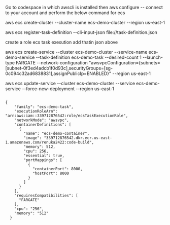 Go to codespace in which awscli is installed then aws configure -- connect to your account and perform the below command for  ecs 

aws ecs create-cluster --cluster-name ecs-demo-cluster --region us-east-1

aws ecs register-task-definition --cli-input-json file://task-definition.json

create a role ecs task exexution add thatin json above

aws ecs create-service --cluster ecs-demo-cluster --service-name ecs-demo-service --task-definition ecs-demo-task --desired-count 1 --launch-type FARGATE --network-configuration "awsvpcConfiguration={subnets=[subnet-0f3ed4adcb1f0d93c],securityGroups=[sg-0c094c32ad6838831],assignPublicIp=ENABLED}" --region us-east-1

aws ecs update-service --cluster ecs-demo-cluster --service ecs-demo-service --force-new-deployment --region us-east-1

```

{
    "family": "ecs-demo-task",
    "executionRoleArn": "arn:aws:iam::339712876542:role/ecsTaskExecutionRole",
    "networkMode": "awsvpc",
    "containerDefinitions": [
      {
        "name": "ecs-demo-container",
        "image": "339712876542.dkr.ecr.us-east-1.amazonaws.com/renuka2422:code-build",
        "memory": 512,
        "cpu": 256,
        "essential": true,
        "portMappings": [
          {
            "containerPort": 8000,
            "hostPort": 8000
          }
        ]
      }
    ],
    "requiresCompatibilities": [
      "FARGATE"
    ],
    "cpu": "256",
    "memory": "512"
  }
  
```


